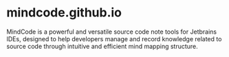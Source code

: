 # mindcode.github.io
MindCode is a powerful and versatile source code note tools for Jetbrains IDEs, designed to help developers manage and record knowledge related to source code through intuitive and efficient mind mapping structure.
